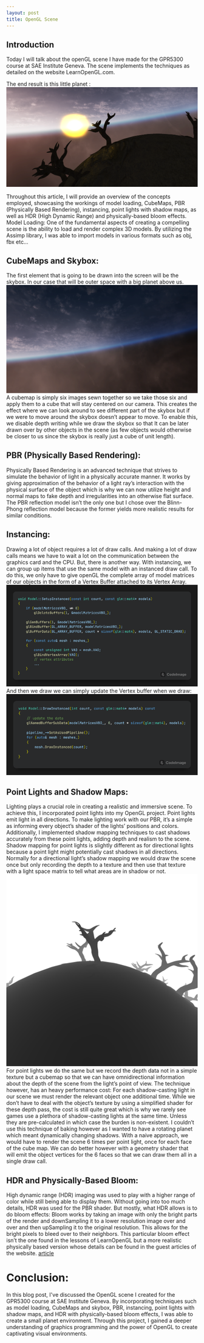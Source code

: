 ```yaml
---
layout: post
title: OpenGL Scene
---
```

## Introduction
Today I will talk about the openGL scene I have made for the GPR5300 course at SAE Institute Geneva. 
The scene implements the techniques as detailed on the website LearnOpenGL.com.

The end result is this little planet : 
![](/images/PlanetCapture.PNG)<br/>

Throughout this article, I will provide an overview of the concepts employed, showcasing the workings of model loading, CubeMaps, PBR (Physically Based Rendering), instancing, point lights with shadow maps, as well as HDR (High Dynamic Range) and physically-based bloom effects.
Model Loading: One of the fundamental aspects of creating a compelling scene is the ability to load and render complex 3D models. By utilizing the Assimp library, I was able to import models in various formats such as obj, fbx etc…

## CubeMaps and Skybox:
The first element that is going to be drawn into the screen will be the skybox. In our case that will be outer space with a big planet above us. 
![](/images/skybox.png)<br/>
A cubemap is simply six images sewn together so we take those six and apply them to a cube that will stay centered on our camera. This creates the effect where we can look around to see different part of the skybox but if we were to move around the skybox doesn’t appear to move. To enable this, we disable depth writing while we draw the skybox so that It can be later drawn over by other objects in the scene (as few objects would otherwise be closer to us since the skybox is really just a cube of unit length).
## PBR (Physically Based Rendering): 
Physically Based Rendering is an advanced technique that strives to simulate the behavior of light in a physically accurate manner. It works by giving approximation of the behavior of a light ray’s interaction with the physical surface of the object which is why we can now utilize height and normal maps to fake depth and irregularities into an otherwise flat surface. The PBR reflection model isn’t the only one but I chose over the Blinn-Phong reflection model because the former yields more realistic results for similar conditions.
## Instancing:
Drawing a lot of object requires a lot of draw calls. And making a lot of draw calls means we have to wait a lot on the communication between the graphics card and the CPU. But, there is another way. With instancing, we can group up items that use the same model with an instanced draw call. To do this, we only have to give openGL the complete array of model matrices of our objects in the form of a Vertex Buffer attached to its Vertex Array.
![](/images/codeimage-snippet_18.png)<br/>
And then we draw we can simply update the Vertex buffer when we draw:
![](/images/codeimage-snippet_19.png)<br/>
## Point Lights and Shadow Maps:
Lighting plays a crucial role in creating a realistic and immersive scene. To achieve this, I incorporated point lights into my OpenGL project. Point lights emit light in all directions. To make lighting work with our PBR, it’s a simple as informing every object’s shader of the lights’ positions and colors. Additionally, I implemented shadow mapping techniques to cast shadows accurately from these point lights, adding depth and realism to the scene. Shadow mapping for point lights is slightly different as for directional lights because a point light might potentially cast shadows in all directions. Normally for a directional light’s shadow mapping we would draw the scene once but only recording the depth to a texture and then use that texture with a light space matrix to tell what areas are in shadow or not.
![](/images/depthCapture.png)<br/>
For point lights we do the same but we record the depth data not in a simple texture but a cubemap so that we can have omnidirectional information about the depth of the scene from the light’s point of view. The technique however, has an heavy performance cost: For each shadow-casting light in our scene we must render the relevant object one additional time. While we don’t have to deal with the object’s texture by using a simplified shader for these depth pass, the cost is still quite great which is why we rarely see games use a plethora of shadow-casting lights at the same time. Unless they are pre-calculated in which case the burden is non-existent. I couldn’t use this technique of baking however as I wanted to have a rotating planet which meant dynamically changing shadows. With a naive approach, we would have to render the scene 6 times per point light, once for each face of the cube map. We can do better however with a geometry shader that will emit the object vertices for the 6 faces so that we can draw them all in a single draw call.
## HDR and Physically-Based Bloom:
High dynamic range (HDR) imaging was used to play with a higher range of color while still being able to display them. Without going into too much details, HDR was used for the PBR shader. But mostly, what HDR allows is to do bloom effects:
Bloom works by taking an image with only the bright parts of the render and downSampling it to a lower resolution image over and over and then upSampling it to the original resolution. This allows for the bright pixels to bleed over to their neighbors. This particular bloom effect isn’t the one found in the lessons of LearnOpenGL but a more realistic physically based version whose details can be found in the guest articles of the website. [article](https://learnopengl.com/Guest-Articles/2022/Phys.-Based-Bloom)
# Conclusion:
In this blog post, I've discussed the OpenGL scene I created for the GPR5300 course at SAE Institute Geneva. By incorporating techniques such as model loading, CubeMaps and skybox, PBR, instancing, point lights with shadow maps, and HDR with physically-based bloom effects, I was able to create a small planet environment. Through this project, I gained a deeper understanding of graphics programming and the power of OpenGL to create captivating visual environments.
